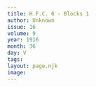 ```yaml
---
title: H.F.C. 6 - Blocks 1
author: Unknown
issue: 16
volume: 9
year: 1916
month: 36
day: V
tags:
layout: page.njk
image:
---
```

